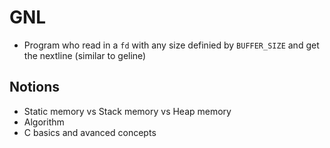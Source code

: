 # GNL
- Program who read in a `fd` with any size definied by `BUFFER_SIZE` and get the nextline (similar to geline)
## Notions
- Static memory vs Stack memory vs Heap memory
- Algorithm
- C basics and avanced concepts
